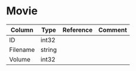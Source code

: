 # Movie

| Column | Type | Reference | Comment |
|--------|------|-----------|---------|
|ID|int32|||
|Filename|string|||
|Volume|int32|||
